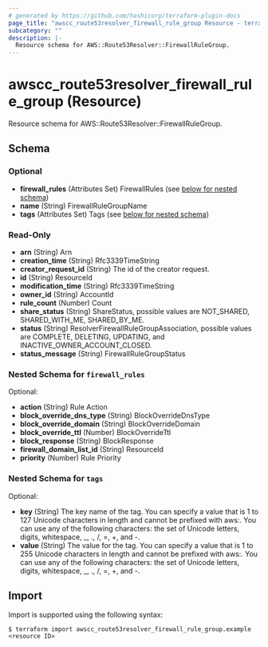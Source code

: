 ```yaml
---
# generated by https://github.com/hashicorp/terraform-plugin-docs
page_title: "awscc_route53resolver_firewall_rule_group Resource - terraform-provider-awscc"
subcategory: ""
description: |-
  Resource schema for AWS::Route53Resolver::FirewallRuleGroup.
---
```


# awscc_route53resolver_firewall_rule_group (Resource)

Resource schema for AWS::Route53Resolver::FirewallRuleGroup.



<!-- schema generated by tfplugindocs -->
## Schema

### Optional

- **firewall_rules** (Attributes Set) FirewallRules (see [below for nested schema](#nestedatt--firewall_rules))
- **name** (String) FirewallRuleGroupName
- **tags** (Attributes Set) Tags (see [below for nested schema](#nestedatt--tags))

### Read-Only

- **arn** (String) Arn
- **creation_time** (String) Rfc3339TimeString
- **creator_request_id** (String) The id of the creator request.
- **id** (String) ResourceId
- **modification_time** (String) Rfc3339TimeString
- **owner_id** (String) AccountId
- **rule_count** (Number) Count
- **share_status** (String) ShareStatus, possible values are NOT_SHARED, SHARED_WITH_ME, SHARED_BY_ME.
- **status** (String) ResolverFirewallRuleGroupAssociation, possible values are COMPLETE, DELETING, UPDATING, and INACTIVE_OWNER_ACCOUNT_CLOSED.
- **status_message** (String) FirewallRuleGroupStatus

<a id="nestedatt--firewall_rules"></a>
### Nested Schema for `firewall_rules`

Optional:

- **action** (String) Rule Action
- **block_override_dns_type** (String) BlockOverrideDnsType
- **block_override_domain** (String) BlockOverrideDomain
- **block_override_ttl** (Number) BlockOverrideTtl
- **block_response** (String) BlockResponse
- **firewall_domain_list_id** (String) ResourceId
- **priority** (Number) Rule Priority


<a id="nestedatt--tags"></a>
### Nested Schema for `tags`

Optional:

- **key** (String) The key name of the tag. You can specify a value that is 1 to 127 Unicode characters in length and cannot be prefixed with aws:. You can use any of the following characters: the set of Unicode letters, digits, whitespace, _, ., /, =, +, and -.
- **value** (String) The value for the tag. You can specify a value that is 1 to 255 Unicode characters in length and cannot be prefixed with aws:. You can use any of the following characters: the set of Unicode letters, digits, whitespace, _, ., /, =, +, and -.

## Import

Import is supported using the following syntax:

```shell
$ terraform import awscc_route53resolver_firewall_rule_group.example <resource ID>
```
